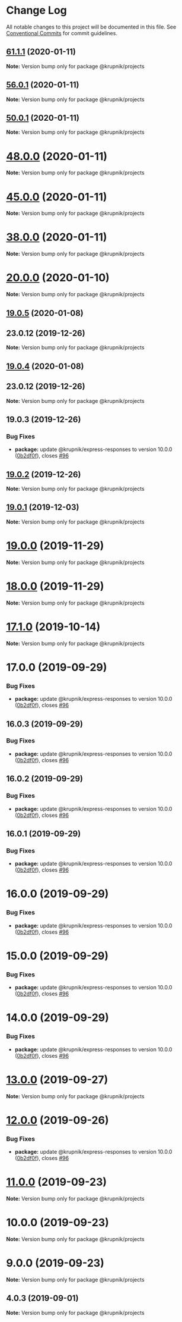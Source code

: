# Change Log

All notable changes to this project will be documented in this file.
See [Conventional Commits](https://conventionalcommits.org) for commit guidelines.

## [61.1.1](https://github.com/yurikrupniktools/client-apps/compare/@krupnik/projects@56.0.1...@krupnik/projects@61.1.1) (2020-01-11)

**Note:** Version bump only for package @krupnik/projects





## [56.0.1](https://github.com/yurikrupniktools/client-apps/compare/@krupnik/projects@50.0.1...@krupnik/projects@56.0.1) (2020-01-11)

**Note:** Version bump only for package @krupnik/projects





## [50.0.1](https://github.com/yurikrupniktools/client-apps/compare/@krupnik/projects@48.0.0...@krupnik/projects@50.0.1) (2020-01-11)

**Note:** Version bump only for package @krupnik/projects





# [48.0.0](https://github.com/yurikrupniktools/client-apps/compare/@krupnik/projects@45.0.0...@krupnik/projects@48.0.0) (2020-01-11)

**Note:** Version bump only for package @krupnik/projects





# [45.0.0](https://github.com/yurikrupniktools/client-apps/compare/@krupnik/projects@38.0.0...@krupnik/projects@45.0.0) (2020-01-11)

**Note:** Version bump only for package @krupnik/projects





# [38.0.0](https://github.com/yurikrupniktools/client-apps/compare/@krupnik/projects@20.0.0...@krupnik/projects@38.0.0) (2020-01-11)

**Note:** Version bump only for package @krupnik/projects





# [20.0.0](https://github.com/yurikrupniktools/client-apps/compare/@krupnik/projects@19.0.5...@krupnik/projects@20.0.0) (2020-01-10)

**Note:** Version bump only for package @krupnik/projects





## [19.0.5](https://github.com/yurikrupniktools/client-apps/compare/@krupnik/projects@19.0.3...@krupnik/projects@19.0.5) (2020-01-08)



## 23.0.12 (2019-12-26)

**Note:** Version bump only for package @krupnik/projects





## [19.0.4](https://github.com/yurikrupniktools/client-apps/compare/@krupnik/projects@19.0.3...@krupnik/projects@19.0.4) (2020-01-08)



## 23.0.12 (2019-12-26)

**Note:** Version bump only for package @krupnik/projects





## 19.0.3 (2019-12-26)


### Bug Fixes

* **package:** update @krupnik/express-responses to version 10.0.0 ([0b2df0f](https://github.com/yurikrupniktools/client-apps/commit/0b2df0fca414171d47333a97524064e885225f6b)), closes [#96](https://github.com/yurikrupniktools/client-apps/issues/96)





## [19.0.2](https://github.com/yurikrupniktools/client-apps/compare/@krupnik/projects@19.0.1...@krupnik/projects@19.0.2) (2019-12-26)

**Note:** Version bump only for package @krupnik/projects





## [19.0.1](https://github.com/yurikrupniktools/client-apps/compare/@krupnik/projects@19.0.0...@krupnik/projects@19.0.1) (2019-12-03)

**Note:** Version bump only for package @krupnik/projects





# [19.0.0](https://github.com/yurikrupniktools/client-apps/compare/@krupnik/projects@18.0.0...@krupnik/projects@19.0.0) (2019-11-29)

**Note:** Version bump only for package @krupnik/projects





# [18.0.0](https://github.com/yurikrupniktools/client-apps/compare/@krupnik/projects@17.1.0...@krupnik/projects@18.0.0) (2019-11-29)

**Note:** Version bump only for package @krupnik/projects





# [17.1.0](https://github.com/yurikrupniktools/client-apps/compare/@krupnik/projects@17.0.0...@krupnik/projects@17.1.0) (2019-10-14)

**Note:** Version bump only for package @krupnik/projects





# 17.0.0 (2019-09-29)


### Bug Fixes

* **package:** update @krupnik/express-responses to version 10.0.0 ([0b2df0f](https://github.com/yurikrupniktools/client-apps/commit/0b2df0f)), closes [#96](https://github.com/yurikrupniktools/client-apps/issues/96)





## 16.0.3 (2019-09-29)


### Bug Fixes

* **package:** update @krupnik/express-responses to version 10.0.0 ([0b2df0f](https://github.com/yurikrupniktools/client-apps/commit/0b2df0f)), closes [#96](https://github.com/yurikrupniktools/client-apps/issues/96)





## 16.0.2 (2019-09-29)


### Bug Fixes

* **package:** update @krupnik/express-responses to version 10.0.0 ([0b2df0f](https://github.com/yurikrupniktools/client-apps/commit/0b2df0f)), closes [#96](https://github.com/yurikrupniktools/client-apps/issues/96)





## 16.0.1 (2019-09-29)


### Bug Fixes

* **package:** update @krupnik/express-responses to version 10.0.0 ([0b2df0f](https://github.com/yurikrupniktools/client-apps/commit/0b2df0f)), closes [#96](https://github.com/yurikrupniktools/client-apps/issues/96)





# 16.0.0 (2019-09-29)


### Bug Fixes

* **package:** update @krupnik/express-responses to version 10.0.0 ([0b2df0f](https://github.com/yurikrupniktools/client-apps/commit/0b2df0f)), closes [#96](https://github.com/yurikrupniktools/client-apps/issues/96)





# 15.0.0 (2019-09-29)


### Bug Fixes

* **package:** update @krupnik/express-responses to version 10.0.0 ([0b2df0f](https://github.com/yurikrupniktools/client-apps/commit/0b2df0f)), closes [#96](https://github.com/yurikrupniktools/client-apps/issues/96)





# 14.0.0 (2019-09-29)


### Bug Fixes

* **package:** update @krupnik/express-responses to version 10.0.0 ([0b2df0f](https://github.com/yurikrupniktools/client-apps/commit/0b2df0f)), closes [#96](https://github.com/yurikrupniktools/client-apps/issues/96)





# [13.0.0](https://github.com/yurikrupniktools/client-apps/compare/@krupnik/projects@12.0.0...@krupnik/projects@13.0.0) (2019-09-27)

**Note:** Version bump only for package @krupnik/projects





# [12.0.0](https://github.com/yurikrupniktools/client-apps/compare/@krupnik/projects@11.0.0...@krupnik/projects@12.0.0) (2019-09-26)


### Bug Fixes

* **package:** update @krupnik/express-responses to version 10.0.0 ([0b2df0f](https://github.com/yurikrupniktools/client-apps/commit/0b2df0f)), closes [#96](https://github.com/yurikrupniktools/client-apps/issues/96)





# [11.0.0](https://github.com/yurikrupniktools/client-apps/compare/@krupnik/projects@10.0.0...@krupnik/projects@11.0.0) (2019-09-23)

**Note:** Version bump only for package @krupnik/projects





# 10.0.0 (2019-09-23)

**Note:** Version bump only for package @krupnik/projects





# 9.0.0 (2019-09-23)

**Note:** Version bump only for package @krupnik/projects





## 4.0.3 (2019-09-01)

**Note:** Version bump only for package @krupnik/projects
